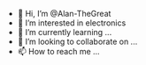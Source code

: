- 👋 Hi, I’m @Alan-TheGreat
- 👀 I’m interested in electronics
- 🌱 I’m currently learning ...
- 💞️ I’m looking to collaborate on ...
- 📫 How to reach me ...

<!---
Alan-TheGreat/Alan-TheGreat is a ✨ special ✨ repository because its `README.md` (this file) appears on your GitHub profile.
You can click the Preview link to take a look at your changes.
--->
